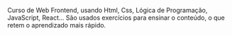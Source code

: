 Curso de Web Frontend, usando Html, Css, Lógica de Programação, JavaScript, React...
São usados exercícios para ensinar o conteúdo, o que retem o aprendizado mais rápido.
